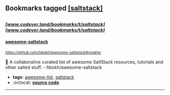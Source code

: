 ## Bookmarks tagged [[saltstack]](https://www.codever.land/search?q=[saltstack])

_<sup><sup>[www.codever.land/bookmarks/t/saltstack](www.codever.land/bookmarks/t/saltstack)</sup></sup>_
---
#### [awesome-saltstack](https://github.com/hbokh/awesome-saltstack#readme)
_<sup>https://github.com/hbokh/awesome-saltstack#readme</sup>_

🧂 A collaborative curated list of awesome SaltStack resources, tutorials and other salted stuff. - hbokh/awesome-saltstack
* **tags**: [awesome-list](../tagged/awesome-list.md), [saltstack](../tagged/saltstack.md)
* :octocat: **[source code](https://github.com/hbokh/awesome-saltstack#readme)**
---

